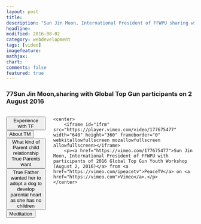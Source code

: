 ```yaml
---
layout: post
title:
description: "Sun Jin Moon, International President of FFWPU sharing with Global Top Gun participants"
headline: 
modified: 2016-08-02
category: webdevelopment
tags: [video]
imagefeature: 
mathjax: 
chart: 
comments: false
featured: true
---
```

### 77Sun Jin Moon,sharing with Global Top Gun participants on 2 August 2016


  
     
<div class="small-9 small-centered columns">

<button onclick="javascript: document.getElementById('ifrm').setAttribute('src', 'https://player.vimeo.com/video/177675477#t=53m1s&autoplay=1')">Experience with TF</button>     
<button onclick="javascript: document.getElementById('ifrm').setAttribute('src', 'https://player.vimeo.com/video/177675477#t=59m22s&autoplay=1')">About TM</button>     
<button onclick="javascript: document.getElementById('ifrm').setAttribute('src', 'https://player.vimeo.com/video/177675477#t=1h10m0s&autoplay=1')">What kind of Parent child relationship True Parents want</button>     
<button onclick="javascript: document.getElementById('ifrm').setAttribute('src', 'https://player.vimeo.com/video/177675477#t=1h12m5s&autoplay=1')">True Father wanted her to adopt a dog to develop parental heart as she has no children</button>     
<button onclick="javascript: document.getElementById('ifrm').setAttribute('src', 'https://player.vimeo.com/video/177675477#t=1h22m11s&autoplay=1')">Meditation</button>     


	<center>
		<iframe id="ifrm" src="https://player.vimeo.com/video/177675477" width="640" height="360" frameborder="0" webkitallowfullscreen mozallowfullscreen allowfullscreen></iframe>
		<p><a href="https://vimeo.com/177675477">Sun Jin Moon, International President of FFWPU with participants of 2016 Global Top Gun Youth Workshop (August 2, 2016)</a> from <a href="https://vimeo.com/ipeacetv">PeaceTV</a> on <a href="https://vimeo.com">Vimeo</a>.</p>
	</center>
</div>
   



 
